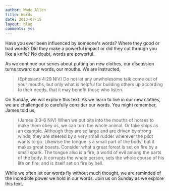 ```yaml
---
author: Wade Allen
title: Words 
date: 2013-07-15
layout: blog
comments: yes
---
```


Have you ever been influenced by someone's words? Where they good or bad words? Did they make a powerful impact or did they cut through you like a knife? No doubt, words are powerful.

As we continue our series about putting on new clothes, our discussion turns toward our words, our mouths. We are instructed,

>(Ephesians 4:29 NIV) Do not let any unwholesome talk come out of your mouths, but only what is helpful for building others up according to their needs, that it may benefit those who listen.

On Sunday, we will explore this text. As we learn to live in our new clothes, we are challenged to carefully consider our words. You might remember, James told us,

>(James 3:3–6 NIV) When we put bits into the mouths of horses to make them obey us, we can turn the whole animal. Or take ships as an example. Although they are so large and are driven by strong winds, they are steered by a very small rudder wherever the pilot wants to go. Likewise the tongue is a small part of the body, but it makes great boasts. Consider what a great forest is set on fire by a small spark. The tongue also is a fire, a world of evil among the parts of the body. It corrupts the whole person, sets the whole course of his life on fire, and is itself set on fire by hell. 

While we often let our words fly without much thought, we are reminded of the incredible power we hold in our words. Join us on Sunday as we explore this text.

